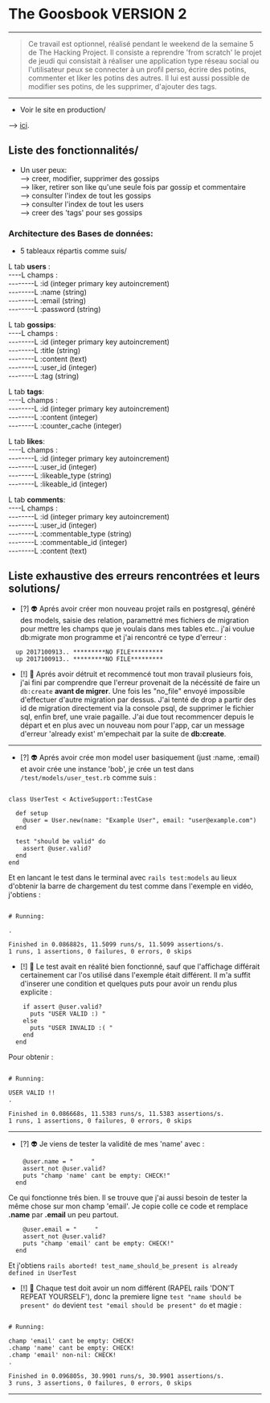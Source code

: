 # The Goosbook VERSION 2 #
<hr/>

> Ce travail est optionnel, réalisé pendant le weekend de la semaine 5 de The Hacking Project. Il consiste a reprendre 'from scratch' le projet de jeudi qui consistait à réaliser une application type réseau social ou l'utilisateur peux se connecter à un profil perso, écrire des potins, commenter et liker les potins des autres. Il lui est aussi possible de modifier ses potins, de les supprimer, d'ajouter des tags.    

<hr/>
  
* Voir le site en production/  
  
--> <a href="https://gossbook.herokuapp.com/" target="_blank">ici</a>.  
  
## Liste des fonctionnalités/  
* Un user peux:  
--> creer, modifier, supprimer des gossips  
--> liker, retirer son like qu'une seule fois par gossip et commentaire  
--> consulter l'index de tout les gossips  
--> consulter l'index de tout les users  
--> creer des 'tags' pour ses gossips  
  
### Architecture des Bases de données:  
  
* 5 tableaux répartis comme suis/  
  
L tab **users** :   
----L champs :  
--------L :id (integer primary key autoincrement)  
--------L :name (string)  
--------L :email (string)  
--------L :password (string)   
  
L tab **gossips**:  
----L champs :  
--------L :id (integer primary key autoincrement)   
--------L :title (string)  
--------L :content (text)  
--------L :user_id (integer)  
--------L :tag (string)  
  
L tab **tags**:  
----L champs :  
--------L :id (integer primary key autoincrement)  
--------L :content (integer)  
--------L :counter_cache (integer)  
  
L tab **likes**:  
----L champs :  
--------L :id (integer primary key autoincrement)   
--------L :user_id (integer)  
--------L :likeable_type (string)  
--------L :likeable_id (integer)  
  
L tab **comments**:  
----L champs :  
--------L :id (integer primary key autoincrement)   
--------L :user_id (integer)  
--------L :commentable_type (string)  
--------L :commentable_id (integer)  
--------L :content (text)   
  
  
## Liste exhaustive des erreurs rencontrées et leurs solutions/  
  
* [?] :alien: Aprés avoir créer mon nouveau projet rails en postgresql, généré des models, saisie des relation, paramettré mes fichiers de migration pour mettre les champs que je voulais dans mes tables etc.. j'ai voulue db:migrate mon programme et j'ai rencontré ce type d'erreur :  
``` up 2017100913.. *********NO FILE*********
  up 2017100913.. *********NO FILE*********
  up 2017100913.. *********NO FILE*********  
```  
  
* [!] :key: Aprés avoir détruit et recommencé tout mon travail plusieurs fois, j'ai fini par comprendre que l'erreur provenait de la nécéssité de faire un ``` db:create ``` **avant de migrer**. Une fois les "no_file" envoyé impossible d'effectuer d'autre migration par dessus. J'ai tenté de drop a partir des id de migration directement via la console psql, de supprimer le fichier sql, enfin bref, une vraie pagaille. J'ai due tout recommencer depuis le départ et en plus avec un nouveau nom pour l'app, car un message d'erreur 'already exist' m'empechait par la suite de **db:create**.

------------------------------------------------------------------------------------  
* [?] :alien: Aprés avoir crée mon model user basiquement (just :name, :email) et avoir crée une instance 'bob', je crée un test dans ```/test/models/user_test.rb``` comme suis :  
``` require 'test_helper'

class UserTest < ActiveSupport::TestCase

  def setup
    @user = User.new(name: "Example User", email: "user@example.com")
  end

  test "should be valid" do
    assert @user.valid?
  end
end 
```  
  Et en lancant le test dans le terminal avec ```rails test:models``` au lieux d'obtenir la barre de chargement du test comme dans l'exemple en vidéo, j'obtiens :  
``` Run options: --seed 41486

# Running:

.

Finished in 0.086882s, 11.5099 runs/s, 11.5099 assertions/s.
1 runs, 1 assertions, 0 failures, 0 errors, 0 skips
```  
* [!] :key: Le test avait en réalité bien fonctionné, sauf que l'affichage différait certainement car l'os utilisé dans l'exemple était différent. Il m'a suffit d'inserer une condition et quelques puts pour avoir un rendu plus explicite :  
```test "should be valid" do
    if assert @user.valid?
      puts "USER VALID :) "
    else 
      puts "USER INVALID :( "
    end
  end
  ```  
  Pour obtenir :  
```Run options: --seed 43067

# Running:

USER VALID !!
.

Finished in 0.086668s, 11.5383 runs/s, 11.5383 assertions/s.
1 runs, 1 assertions, 0 failures, 0 errors, 0 skips
```  
------------------------------------------------------------------------------------  
* [?] :alien: Je viens de tester la validité de mes 'name' avec :  
``` test "name should be present" do
    @user.name = "     "
    assert_not @user.valid? 
    puts "champ 'name' cant be empty: CHECK!"
  end
```  
  Ce qui fonctionne trés bien. Il se trouve que j'ai aussi besoin de tester la même chose sur mon champ 'email'. Je copie colle ce code et remplace **.name** par **.email** un peu partout.  
```test "name should be present" do
    @user.email = "     "
    assert_not @user.valid? 
    puts "champ 'email' cant be empty: CHECK!"
  end
```  
  Et j'obtiens ```rails aborted!
test_name_should_be_present is already defined in UserTest```  

* [!] :key: Chaque test doit avoir un nom différent (RAPEL rails 'DON'T REPEAT YOURSELF'), donc la premiere ligne ```test "name should be present" do``` devient  ```test "email should be present" do``` et magie :  
```Run options: --seed 16094

# Running:

champ 'email' cant be empty: CHECK!
.champ 'name' cant be empty: CHECK!
.champ 'email' non-nil: CHECK!
.

Finished in 0.096805s, 30.9901 runs/s, 30.9901 assertions/s.
3 runs, 3 assertions, 0 failures, 0 errors, 0 skips
```  
------------------------------------------------------------------------------------  

